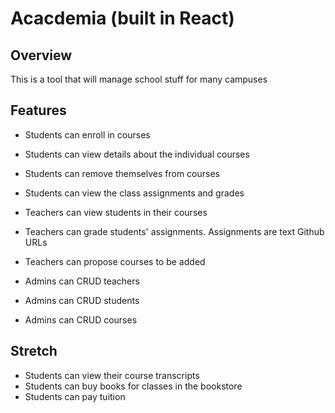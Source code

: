 # Acacdemia (built in React)

## Overview

This is a tool that will manage school stuff for many campuses

## Features

- Students can enroll in courses
- Students can view details about the individual courses
- Students can remove themselves from courses
- Students can view the class assignments and grades

- Teachers can view students in their courses
- Teachers can grade students' assignments. Assignments are text Github URLs
- Teachers can propose courses to be added

- Admins can CRUD teachers
- Admins can CRUD students
- Admins can CRUD courses

## Stretch

- Students can view their course transcripts
- Students can buy books for classes in the bookstore
- Students can pay tuition
